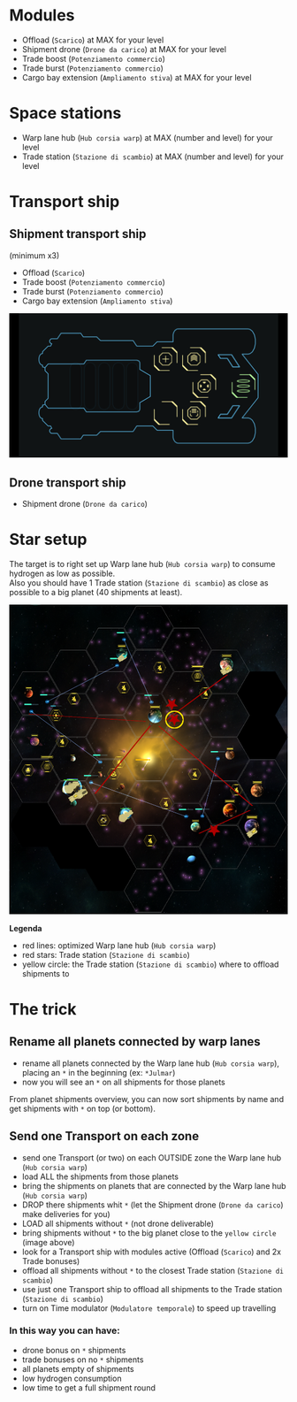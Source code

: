 # Modules
- Offload (`Scarico`) at MAX for your level
- Shipment drone (`Drone da carico`) at MAX for your level
- Trade boost (`Potenziamento commercio`)
- Trade burst (`Potenziamento commercio`)
- Cargo bay extension (`Ampliamento stiva`) at MAX for your level

# Space stations
- Warp lane hub (`Hub corsia warp`) at MAX (number and level) for your level
- Trade station (`Stazione di scambio`) at MAX (number and level) for your level



# Transport ship

## Shipment transport ship
(minimum x3)

- Offload (`Scarico`)
- Trade boost (`Potenziamento commercio`)
- Trade burst (`Potenziamento commercio`)
- Cargo bay extension (`Ampliamento stiva`)

![](images/125614.png)

## Drone transport ship
- Shipment drone (`Drone da carico`)



# Star setup
The target is to right set up Warp lane hub (`Hub corsia warp`) to consume hydrogen as low as possible.  
Also you should have 1 Trade station (`Stazione di scambio`) as close as possible to a big planet (40 shipments at least).

![](images/836C3536_2.PNG)

**Legenda**
- red lines: optimized Warp lane hub (`Hub corsia warp`)
- red stars: Trade station (`Stazione di scambio`)
- yellow circle: the Trade station (`Stazione di scambio`) where to offload shipments to 



# The trick

## Rename all planets connected by warp lanes
- rename all planets connected by the Warp lane hub (`Hub corsia warp`), placing an `*` in the beginning (ex: `*Julmar`)  
- now you will see an `*` on all shipments for those planets

From planet shipments overview, you can now sort shipments by name and get shipments with `*` on top (or bottom). 

## Send one Transport on each zone
- send one Transport (or two) on each OUTSIDE zone the Warp lane hub (`Hub corsia warp`)
- load ALL the shipments from those planets
- bring the shipments on planets that are connected by the Warp lane hub (`Hub corsia warp`)
- DROP there shipments whit `*` (let the Shipment drone (`Drone da carico`) make deliveries for you)
- LOAD all shipments without `*` (not drone deliverable)
- bring shipments without `*` to the big planet close to the `yellow circle` (image above)
- look for a Transport ship with modules active (Offload (`Scarico`) and 2x Trade bonuses)
- offload all shipments without `*` to the closest Trade station (`Stazione di scambio`)
- use just one Transport ship to offload all shipments to the Trade station (`Stazione di scambio`)
- turn on Time modulator (`Modulatore temporale`) to speed up travelling

### In this way you can have:
- drone bonus on `*` shipments
- trade bonuses on no `*` shipments
- all planets empty of shipments
- low hydrogen consumption
- low time to get a full shipment round